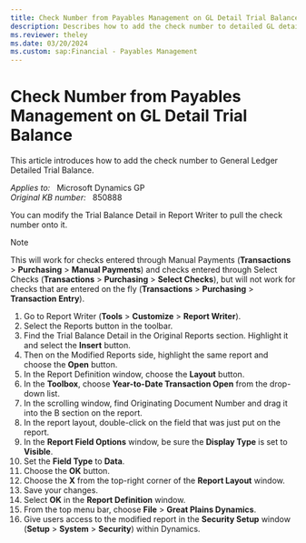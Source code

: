 ```yaml
---
title: Check Number from Payables Management on GL Detail Trial Balance
description: Describes how to add the check number to detailed GL detailed Trial Balance.
ms.reviewer: theley
ms.date: 03/20/2024
ms.custom: sap:Financial - Payables Management
---
```

# Check Number from Payables Management on GL Detail Trial Balance

This article introduces how to add the check number to General Ledger Detailed Trial Balance.

_Applies to:_ &nbsp; Microsoft Dynamics GP  
_Original KB number:_ &nbsp; 850888

You can modify the Trial Balance Detail in Report Writer to pull the check number onto it.

> [!NOTE]
> This will work for checks entered through Manual Payments (**Transactions** > **Purchasing** > **Manual Payments**) and checks entered through Select Checks (**Transactions** > **Purchasing** > **Select Checks**), but will not work for checks that are entered on the fly (**Transactions** > **Purchasing** > **Transaction Entry**).

1. Go to Report Writer (**Tools** > **Customize** > **Report Writer**).
2. Select the Reports button in the toolbar.
3. Find the Trial Balance Detail in the Original Reports section. Highlight it and select the **Insert** button.
4. Then on the Modified Reports side, highlight the same report and choose the **Open** button.
5. In the Report Definition window, choose the **Layout** button.
6. In the **Toolbox**, choose **Year-to-Date Transaction Open** from the drop-down list.
7. In the scrolling window, find Originating Document Number and drag it into the B section on the report.
8. In the report layout, double-click on the field that was just put on the report.
9. In the **Report Field Options** window, be sure the **Display Type** is set to **Visible**.
10. Set the **Field Type** to **Data**.
11. Choose the **OK** button.
12. Choose the **X** from the top-right corner of the **Report Layout** window.
13. Save your changes.
14. Select **OK** in the **Report Definition** window.
15. From the top menu bar, choose **File** > **Great Plains Dynamics**.
16. Give users access to the modified report in the **Security Setup** window (**Setup** > **System** > **Security**) within Dynamics.
